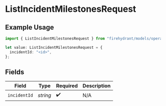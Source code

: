 # ListIncidentMilestonesRequest

## Example Usage

```typescript
import { ListIncidentMilestonesRequest } from "firehydrant/models/operations";

let value: ListIncidentMilestonesRequest = {
  incidentId: "<id>",
};
```

## Fields

| Field              | Type               | Required           | Description        |
| ------------------ | ------------------ | ------------------ | ------------------ |
| `incidentId`       | *string*           | :heavy_check_mark: | N/A                |